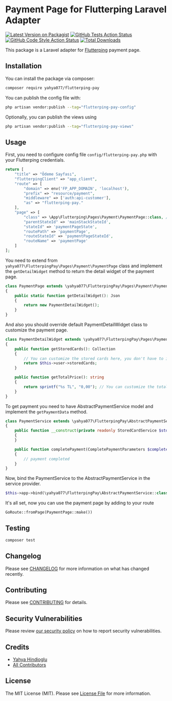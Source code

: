 # Payment Page for Flutterping Laravel Adapter

[![Latest Version on Packagist](https://img.shields.io/packagist/v/yahya077/flutterping-pay.svg?style=flat-square)](https://packagist.org/packages/yahya077/flutterping-pay)
[![GitHub Tests Action Status](https://img.shields.io/github/actions/workflow/status/yahya077/flutterping-pay/run-tests.yml?branch=main&label=tests&style=flat-square)](https://github.com/yahya077/flutterping-pay/actions?query=workflow%3Arun-tests+branch%3Amain)
[![GitHub Code Style Action Status](https://img.shields.io/github/actions/workflow/status/yahya077/flutterping-pay/fix-php-code-style-issues.yml?branch=main&label=code%20style&style=flat-square)](https://github.com/yahya077/flutterping-pay/actions?query=workflow%3A"Fix+PHP+code+style+issues"+branch%3Amain)
[![Total Downloads](https://img.shields.io/packagist/dt/yahya077/flutterping-pay.svg?style=flat-square)](https://packagist.org/packages/yahya077/flutterping-pay)

This package is a Laravel adapter for [Flutterping](https://docs.flutterping.com) payment page.

## Installation

You can install the package via composer:

```bash
composer require yahya077/flutterping-pay
```

You can publish the config file with:

```bash
php artisan vendor:publish --tag="flutterping-pay-config"
```

Optionally, you can publish the views using

```bash
php artisan vendor:publish --tag="flutterping-pay-views"
```

## Usage
First, you need to configure config file `config/flutterping-pay.php` with your Flutterping credentials.
```php
return [
    "title" => "Ödeme Sayfası",
    "flutterpingClient" => "app_client",
    "route" => [
        "domain" => env('FP_APP_DOMAIN', 'localhost'),
        "prefix" => "resource/payment",
        "middleware" => ['auth:api-customer'],
        "as" => "flutterping-pay."
    ],
    "page" => [
        "class" => \App\Flutterping\Pages\Payment\PaymentPage::class, // Your custom payment page class
        "parentStateId" => 'mainStackStateId',
        "stateId" => 'paymentPageState',
        "routePath" => 'paymentPage',
        "routeStateId" => 'paymentPageStateId',
        "routeName" => 'paymentPage'
    ]
];
```

You need to extend from `yahya077\FlutterpingPay\Pages\Payment\PaymentPage` class and implement the `getDetailWidget` method to return the detail widget of the payment page.
```php
class PaymentPage extends \yahya077\FlutterpingPay\Pages\Payment\PaymentPage
{
    public static function getDetailWidget(): Json
    {
        return new PaymentDetailWidget();
    }
}
```

And also you should override default PaymentDetailWidget class to customize the payment page.
```php
class PaymentDetailWidget extends \yahya077\FlutterpingPay\Pages\Payment\Widgets\PaymentDetailWidget
{
    public function getStoredCards(): Collection
    {
        // You can customize the stored cards here, you don't have to implement this method if you don't want to show stored cards
        return $this->user->storedCards; 
    }

    public function getTotalPrice(): string
    {
        return sprintf("%s TL", "0,00"); // You can customize the total price here
    }
}
```

To get payment you need to have AbstractPaymentService model and implement the `getPaymentData` method.
```php
class PaymentService extends \yahya077\FlutterpingPay\AbstractPaymentService
{
    public function __construct(private readonly StoredCardService $storedCardService) // you can inject your services here
    {
    }

    public function completePayment(CompletePaymentParameters $completePaymentParameters): void
    {
        // payment completed
    }
}
```

Now, bind the PaymentService to the AbstractPaymentService in the service provider.
```php
$this->app->bind(\yahya077\FlutterpingPay\AbstractPaymentService::class, PaymentService::class);
```

It's all set, now you can use the payment page by adding to your route

```php
GoRoute::fromPage(PaymentPage::make())
```

## Testing

```bash
composer test
```

## Changelog

Please see [CHANGELOG](CHANGELOG.md) for more information on what has changed recently.

## Contributing

Please see [CONTRIBUTING](CONTRIBUTING.md) for details.

## Security Vulnerabilities

Please review [our security policy](../../security/policy) on how to report security vulnerabilities.

## Credits

- [Yahya Hindioglu](https://github.com/yahya077)
- [All Contributors](../../contributors)

## License

The MIT License (MIT). Please see [License File](LICENSE.md) for more information.

